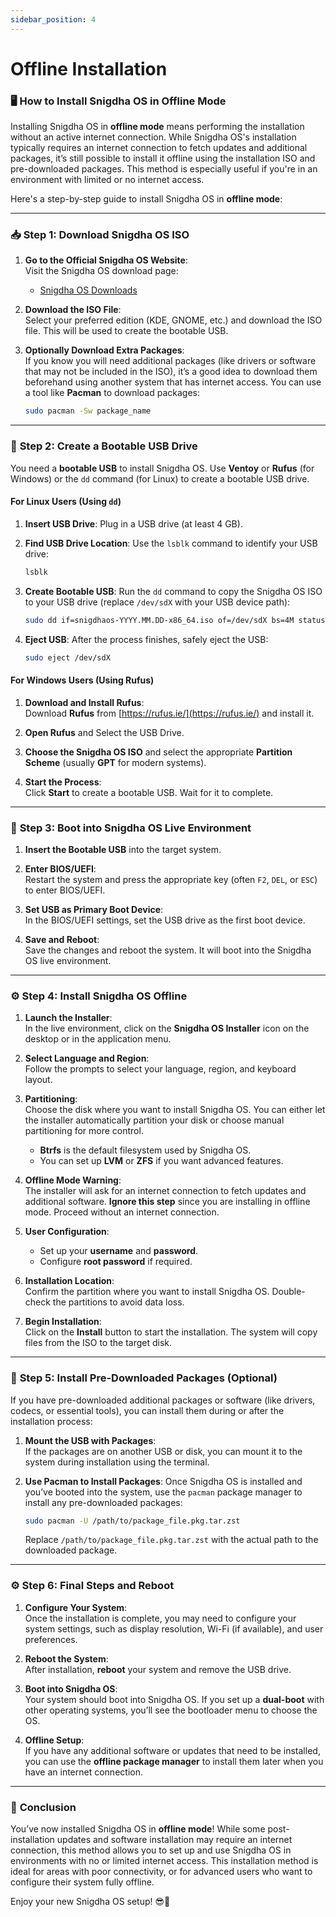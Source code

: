 ```yaml
---
sidebar_position: 4
---
```

# Offline Installation

### 🖥️ **How to Install Snigdha OS in Offline Mode**

Installing Snigdha OS in **offline mode** means performing the installation without an active internet connection. While Snigdha OS's installation typically requires an internet connection to fetch updates and additional packages, it’s still possible to install it offline using the installation ISO and pre-downloaded packages. This method is especially useful if you're in an environment with limited or no internet access.

Here's a step-by-step guide to install Snigdha OS in **offline mode**:

---

### 📥 **Step 1: Download Snigdha OS ISO**

1. **Go to the Official Snigdha OS Website**:  
   Visit the Snigdha OS download page:  
   - [Snigdha OS Downloads](https://snigdhaos.org/downloads.html)

2. **Download the ISO File**:  
   Select your preferred edition (KDE, GNOME, etc.) and download the ISO file. This will be used to create the bootable USB.

3. **Optionally Download Extra Packages**:  
   If you know you will need additional packages (like drivers or software that may not be included in the ISO), it’s a good idea to download them beforehand using another system that has internet access. You can use a tool like **Pacman** to download packages:
   ```bash
   sudo pacman -Sw package_name
   ```

---

### 💾 **Step 2: Create a Bootable USB Drive**

You need a **bootable USB** to install Snigdha OS. Use **Ventoy** or **Rufus** (for Windows) or the `dd` command (for Linux) to create a bootable USB drive.

#### **For Linux Users (Using `dd`)**

1. **Insert USB Drive**:
   Plug in a USB drive (at least 4 GB).

2. **Find USB Drive Location**:
   Use the `lsblk` command to identify your USB drive:
   ```bash
   lsblk
   ```

3. **Create Bootable USB**:
   Run the `dd` command to copy the Snigdha OS ISO to your USB drive (replace `/dev/sdX` with your USB device path):
   ```bash
   sudo dd if=snigdhaos-YYYY.MM.DD-x86_64.iso of=/dev/sdX bs=4M status=progress oflag=sync
   ```

4. **Eject USB**:
   After the process finishes, safely eject the USB:
   ```bash
   sudo eject /dev/sdX
   ```

#### **For Windows Users (Using Rufus)**

1. **Download and Install Rufus**:  
   Download **Rufus** from [https://rufus.ie/](https://rufus.ie/) and install it.

2. **Open Rufus** and Select the USB Drive.
   
3. **Choose the Snigdha OS ISO** and select the appropriate **Partition Scheme** (usually **GPT** for modern systems).

4. **Start the Process**:  
   Click **Start** to create a bootable USB. Wait for it to complete.

---

### 🔌 **Step 3: Boot into Snigdha OS Live Environment**

1. **Insert the Bootable USB** into the target system.

2. **Enter BIOS/UEFI**:  
   Restart the system and press the appropriate key (often `F2`, `DEL`, or `ESC`) to enter BIOS/UEFI.

3. **Set USB as Primary Boot Device**:  
   In the BIOS/UEFI settings, set the USB drive as the first boot device.

4. **Save and Reboot**:  
   Save the changes and reboot the system. It will boot into the Snigdha OS live environment.

---

### ⚙️ **Step 4: Install Snigdha OS Offline**

1. **Launch the Installer**:  
   In the live environment, click on the **Snigdha OS Installer** icon on the desktop or in the application menu.

2. **Select Language and Region**:  
   Follow the prompts to select your language, region, and keyboard layout.

3. **Partitioning**:  
   Choose the disk where you want to install Snigdha OS. You can either let the installer automatically partition your disk or choose manual partitioning for more control.

   - **Btrfs** is the default filesystem used by Snigdha OS.
   - You can set up **LVM** or **ZFS** if you want advanced features.

4. **Offline Mode Warning**:  
   The installer will ask for an internet connection to fetch updates and additional software. **Ignore this step** since you are installing in offline mode. Proceed without an internet connection.

5. **User Configuration**:  
   - Set up your **username** and **password**.
   - Configure **root password** if required.

6. **Installation Location**:  
   Confirm the partition where you want to install Snigdha OS. Double-check the partitions to avoid data loss.

7. **Begin Installation**:  
   Click on the **Install** button to start the installation. The system will copy files from the ISO to the target disk.

---

### 🔄 **Step 5: Install Pre-Downloaded Packages (Optional)**

If you have pre-downloaded additional packages or software (like drivers, codecs, or essential tools), you can install them during or after the installation process:

1. **Mount the USB with Packages**:  
   If the packages are on another USB or disk, you can mount it to the system during installation using the terminal.

2. **Use Pacman to Install Packages**:
   Once Snigdha OS is installed and you’ve booted into the system, use the `pacman` package manager to install any pre-downloaded packages:
   ```bash
   sudo pacman -U /path/to/package_file.pkg.tar.zst
   ```

   Replace `/path/to/package_file.pkg.tar.zst` with the actual path to the downloaded package.

---

### ⚙️ **Step 6: Final Steps and Reboot**

1. **Configure Your System**:  
   Once the installation is complete, you may need to configure your system settings, such as display resolution, Wi-Fi (if available), and user preferences.

2. **Reboot the System**:  
   After installation, **reboot** your system and remove the USB drive.

3. **Boot into Snigdha OS**:  
   Your system should boot into Snigdha OS. If you set up a **dual-boot** with other operating systems, you’ll see the bootloader menu to choose the OS.

4. **Offline Setup**:  
   If you have any additional software or updates that need to be installed, you can use the **offline package manager** to install them later when you have an internet connection.

---

### 🎉 **Conclusion**

You’ve now installed Snigdha OS in **offline mode**! While some post-installation updates and software installation may require an internet connection, this method allows you to set up and use Snigdha OS in environments with no or limited internet access. This installation method is ideal for areas with poor connectivity, or for advanced users who want to configure their system fully offline.

Enjoy your new Snigdha OS setup! 😎🚀